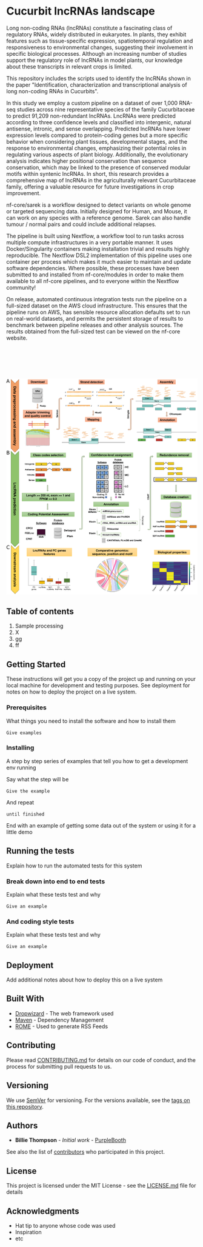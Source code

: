 # Cucurbit lncRNAs landscape

Long non-coding RNAs (lncRNAs) constitute a fascinating class of regulatory RNAs, widely distributed in eukaryotes. In plants, they exhibit features such as tissue-specific expression, spatiotemporal regulation and responsiveness to environmental changes, suggesting their involvement in specific biological processes. Although an increasing number of studies support the regulatory role of lncRNAs in model plants, our knowledge about these transcripts in relevant crops is limited. 

This repository includes the scripts used to identify the lncRNAs shown in the paper "Identification, characterization and transcriptional analysis of long non-coding RNAs in Cucurbits".

In this study we employ a custom pipeline on a dataset of over 1,000 RNA-seq studies across nine representative species of the family Cucurbitaceae to predict 91,209 non-redundant lncRNAs. LncRNAs were predicted according to three confidence levels and classified into intergenic, natural antisense, intronic, and sense overlapping. Predicted lncRNAs have lower expression levels compared to protein-coding genes but a more specific behavior when considering plant tissues, developmental stages, and the response to environmental changes, emphasizing their potential roles in regulating various aspects of plant biology. Additionally, the evolutionary analysis indicates higher positional conservation than sequence conservation, which may be linked to the presence of conserved modular motifs within syntenic lncRNAs. In short, this research provides a comprehensive map of lncRNAs in the agriculturally relevant Cucurbitaceae family, offering a valuable resource for future investigations in crop improvement.



nf-core/sarek is a workflow designed to detect variants on whole genome or targeted sequencing data. Initially designed for Human, and Mouse, it can work on any species with a reference genome. Sarek can also handle tumour / normal pairs and could include additional relapses.

The pipeline is built using Nextflow, a workflow tool to run tasks across multiple compute infrastructures in a very portable manner. It uses Docker/Singularity containers making installation trivial and results highly reproducible. The Nextflow DSL2 implementation of this pipeline uses one container per process which makes it much easier to maintain and update software dependencies. Where possible, these processes have been submitted to and installed from nf-core/modules in order to make them available to all nf-core pipelines, and to everyone within the Nextflow community!

On release, automated continuous integration tests run the pipeline on a full-sized dataset on the AWS cloud infrastructure. This ensures that the pipeline runs on AWS, has sensible resource allocation defaults set to run on real-world datasets, and permits the persistent storage of results to benchmark between pipeline releases and other analysis sources. The results obtained from the full-sized test can be viewed on the nf-core website.
<br />
<br />
<br />
<br />
<br />
<br />

![Image Alt text](Figure_1.png)

## Table of contents

  1. Sample processing
  2. X
  3. gg
  4. ff

## Getting Started

These instructions will get you a copy of the project up and running on your local machine for development and testing purposes. See deployment for notes on how to deploy the project on a live system.

### Prerequisites

What things you need to install the software and how to install them

```
Give examples
```

### Installing

A step by step series of examples that tell you how to get a development env running

Say what the step will be

```
Give the example
```

And repeat

```
until finished
```

End with an example of getting some data out of the system or using it for a little demo

## Running the tests

Explain how to run the automated tests for this system

### Break down into end to end tests

Explain what these tests test and why

```
Give an example
```

### And coding style tests

Explain what these tests test and why

```
Give an example
```

## Deployment

Add additional notes about how to deploy this on a live system

## Built With

* [Dropwizard](http://www.dropwizard.io/1.0.2/docs/) - The web framework used
* [Maven](https://maven.apache.org/) - Dependency Management
* [ROME](https://rometools.github.io/rome/) - Used to generate RSS Feeds

## Contributing

Please read [CONTRIBUTING.md](https://gist.github.com/PurpleBooth/b24679402957c63ec426) for details on our code of conduct, and the process for submitting pull requests to us.

## Versioning

We use [SemVer](http://semver.org/) for versioning. For the versions available, see the [tags on this repository](https://github.com/your/project/tags). 

## Authors

* **Billie Thompson** - *Initial work* - [PurpleBooth](https://github.com/PurpleBooth)

See also the list of [contributors](https://github.com/your/project/contributors) who participated in this project.

## License

This project is licensed under the MIT License - see the [LICENSE.md](LICENSE.md) file for details

## Acknowledgments

* Hat tip to anyone whose code was used
* Inspiration
* etc
